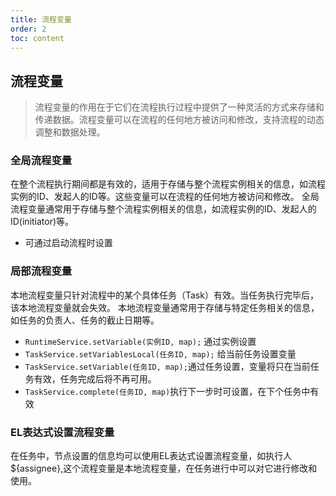 ```yaml
---
title: 流程变量
order: 2
toc: content
---
```



## 流程变量
> 流程变量的作用‌在于它们在流程执行过程中提供了一种灵活的方式来存储和传递数据。流程变量可以在流程的任何地方被访问和修改，支持流程的动态调整和数据处理。
### 全局流程变量
在整个流程执行期间都是有效的，适用于存储与整个流程实例相关的信息，如流程实例的ID、发起人的ID等。这些变量可以在流程的任何地方被访问和修改‌。
全局流程变量通常用于存储与整个流程实例相关的信息，如流程实例的ID、发起人的ID(initiator)等。
- 可通过启动流程时设置
### 局部流程变量
本地流程变量只针对流程中的某个具体任务（Task）有效。当任务执行完毕后，该本地流程变量就会失效。
本地流程变量通常用于存储与特定任务相关的信息，如任务的负责人、任务的截止日期等。
- `RuntimeService.setVariable(实例ID, map);` 通过实例设置
- `TaskService.setVariablesLocal(任务ID, map);` 给当前任务设置变量
- `TaskService.setVariable(任务ID, map);`通过任务设置，变量将只在当前任务有效，任务完成后将不再可用。
- `TaskService.complete(任务ID, map)`执行下一步时可设置，在下个任务中有效
### EL表达式设置流程变量
在任务中，节点设置的信息均可以使用EL表达式设置流程变量，如执行人${assignee},这个流程变量是本地流程变量，在任务进行中可以对它进行修改和使用。